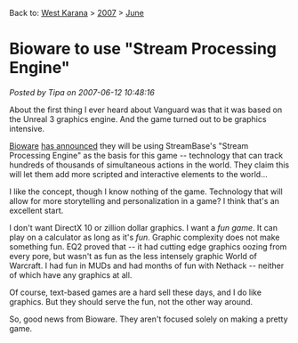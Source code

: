 Back to: [West Karana](/posts/westkarana.md) > [2007](/posts/2007/westkarana.md) > [June](./westkarana.md)
# Bioware to use "Stream Processing Engine"

*Posted by Tipa on 2007-06-12 10:48:16*

About the first thing I ever heard about Vanguard was that it was based on the Unreal 3 graphics engine. And the game turned out to be graphics intensive.

[Bioware](http://en.wikipedia.org/wiki/BioWare) [has announced](http://www.informationweek.com/internet/showArticle.jhtml?articleID=199902853&subSection=Internet) they will be using StreamBase's "Stream Processing Engine" as the basis for this game -- technology that can track hundreds of thousands of simultaneous actions in the world. They claim this will let them add more scripted and interactive elements to the world...

I like the concept, though I know nothing of the game. Technology that will allow for more storytelling and personalization in a game? I think that's an excellent start.

I don't want DirectX 10 or zillion dollar graphics. I want a *fun game*. It can play on a calculator as long as it's *fun*. Graphic complexity does not make something fun. EQ2 proved that -- it had cutting edge graphics oozing from every pore, but wasn't as fun as the less intensely graphic World of Warcraft. I had fun in MUDs and had months of fun with Nethack -- neither of which have any graphics at all.

Of course, text-based games are a hard sell these days, and I do like graphics. But they should serve the fun, not the other way around.

So, good news from Bioware. They aren't focused solely on making a pretty game.
